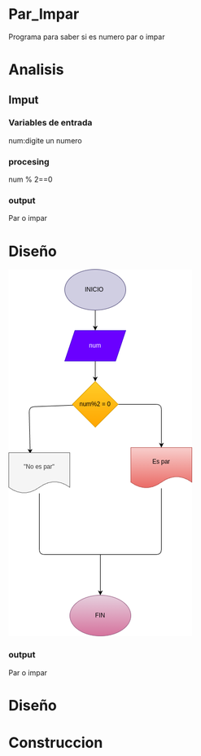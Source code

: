 # Par_Impar
Programa para saber si es numero par o impar




# Analisis


## Imput

### Variables de entrada
num:digite un numero 
### procesing

num % 2==0

### output
 Par o impar
 # Diseño
 ![""](./Diagrama.png)









### output
Par o impar 

# Diseño


# Construccion

